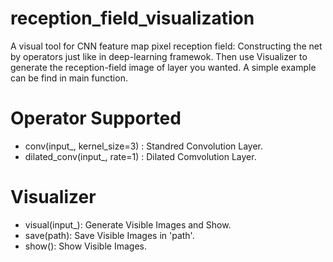 # reception_field_visualization
A visual tool for CNN feature map pixel reception field: Constructing the net by operators just like in deep-learning framewok. Then use  Visualizer to generate the reception-field image of layer you wanted. A simple example can be find in main function.

# Operator Supported
- conv(input_, kernel_size=3) : Standred Convolution Layer.
- dilated_conv(input_, rate=1) : Dilated Comvolution Layer.

# Visualizer
- visual(input_): Generate Visible Images and Show.
- save(path): Save Visible Images in 'path'.
- show(): Show Visible Images.
